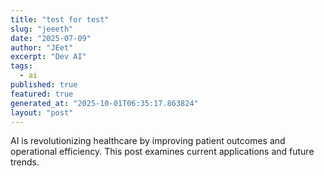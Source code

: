 ```yaml
---
title: "test for test"
slug: "jeeeth"
date: "2025-07-09"
author: "JEet"
excerpt: "Dev AI"
tags:
  - ai
published: true
featured: true
generated_at: "2025-10-01T06:35:17.863824"
layout: "post"
---
```


AI is revolutionizing healthcare by improving patient outcomes and operational efficiency. This post examines current applications and future trends.
